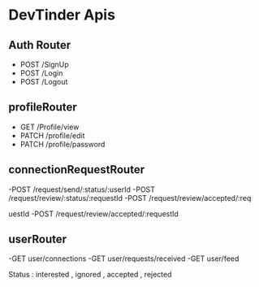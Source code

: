 # DevTinder Apis

 ## Auth Router

   - POST /SignUp
   - POST /Login
   - POST /Logout
   

 ## profileRouter

   - GET /Profile/view
   - PATCH /profile/edit
   - PATCH /profile/password

 ## connectionRequestRouter
   -POST /request/send/:status/:userId
   -POST /request/review/:status/:requestId
   -POST /request/review/accepted/:req
   
   uestId
   -POST /request/review/accepted/:requestId

 ## userRouter
  -GET user/connections
  -GET user/requests/received
  -GET user/feed

Status : interested , ignored , accepted , rejected
